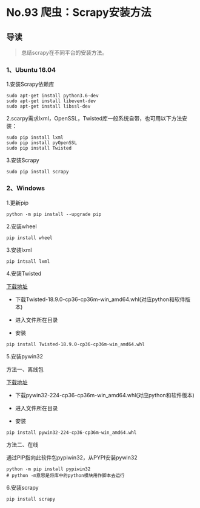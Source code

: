 # No.93 爬虫：Scrapy安装方法

## 导读

> 总结scrapy在不同平台的安装方法。

### 1、Ubuntu 16.04

1.安装Scrapy依赖库

```shell
sudo apt-get install python3.6-dev
sudo apt-get install libevent-dev
sudo apt-get install libssl-dev
```

2.scarpy需求lxml，OpenSSL，Twisted库一般系统自带，也可用以下方法安装：

```shell
sudo pip install lxml
sudo pip install pyOpenSSL
sudo pip install Twisted
```

3.安装Scrapy

```shell
sudo pip install scrapy
```

### 2、Windows

1.更新pip

```shell
python -m pip install --upgrade pip
```

2.安装wheel

```shell
pip install wheel
```

3.安装lxml

```shell
pip intsall lxml
```

4.安装Twisted

[下载地址](http://www.lfd.uci.edu/~gohlke/pythonlibs/#twisted)

- 下载Twisted-18.9.0-cp36-cp36m-win_amd64.whl(对应python和软件版本)

- 进入文件所在目录

- 安装

```shell
pip install Twisted-18.9.0-cp36-cp36m-win_amd64.whl
```

5.安装pywin32

方法一、离线包

[下载地址](https://www.lfd.uci.edu/~gohlke/pythonlibs/#pywin32)

- 下载pywin32-224-cp36-cp36m-win_amd64.whl(对应python和软件版本)

- 进入文件所在目录

- 安装

```shell
pip install pywin32-224-cp36-cp36m-win_amd64.whl
```

方法二、在线

通过PIP指向此软件包pypiwin32，从PYPI安装pywin32

```shell
python -m pip install pypiwin32
# python -m意思是将库中的python模块用作脚本去运行
```

6.安装scrapy

```shell
pip install scrapy
```
